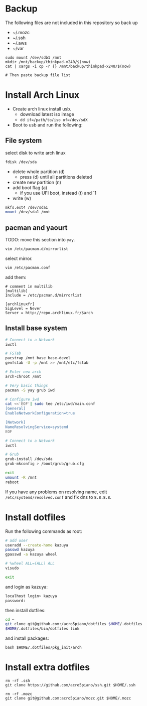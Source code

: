 # Backup

The following files are not included in this repository so back up

- ~/.mozc
- ~/.ssh
- ~/.aws
- ~/var

```
sudo mount /dev/sdb1 /mnt
mkdir /mnt/backup/thinkpad-x240/$(now)
cat | xargs -i cp -r {} /mnt/backup/thinkpad-x240/$(now)

# Then paste backup file list
```

# Install Arch Linux

- Create arch linux install usb.
  - download latest iso image
  - `dd if=/path/to/iso of=/dev/sdX`
- Boot to usb and run the following:

## File system

select disk to write arch linux

```sh
fdisk /dev/sda
```

- delete whole partition (d)
  - press (d) until all partitions deleted
- create new partition (n)
- add boot flag (a)
    - if you use UFI boot, instead (t) and `1
- write (w)

```sh
mkfs.ext4 /dev/sda1
mount /dev/sda1 /mnt
```

## pacman and yaourt

TODO: move this section into `yay`.

```sh
vim /etc/pacman.d/mirrorlist
```

select mirror.

```sh
vim /etc/pacman.conf
```

add them:

```
# comment in multilib
[multilib]
Include = /etc/pacman.d/mirrorlist

[archlinuxfr]
SigLevel = Never
Server = http://repo.archlinux.fr/$arch
```

## Install base system

```sh
# Connect to a Network
iwctl

# FSTab
pacstrap /mnt base base-devel
genfstab -U -p /mnt >> /mnt/etc/fstab

# Enter new arch
arch-chroot /mnt

# Very basic things
pacman -S yay grub iwd

# Configure iwd
cat <<'EOF'| sudo tee /etc/iwd/main.conf
[General]
EnableNetworkConfiguration=true

[Network]
NameResolvingService=systemd
EOF

# Connect to a Network
iwctl

# Grub
grub-install /dev/sda
grub-mkconfig > /boot/grub/grub.cfg

exit
umount -R /mnt
reboot
```

If you have any problems on resolving name, edit `/etc/systemd/resolved.conf` and fix dns to `8.8.8.8`.



# Install dotfiles

Run the following commands as root:

```sh
# add user
useradd --create-home kazuya
passwd kazuya
gpasswd -a kazuya wheel

# %wheel ALL=(ALL) ALL
visudo

exit
```

and login as kazuya:

```sh
localhost login> kazuya
password:
```

then install dotfiles:

```sh
cd ~
git clone git@github.com:/acro5piano/dotfiles $HOME/.dotfiles
$HOME/.dotfiles/bin/dotfiles link
```

and install packages:

```
bash $HOME/.dotfiles/pkg_init/arch
```

# Install extra dotfiles

```
rm -rf .ssh
git clone https://github.com/acro5piano/ssh.git $HOME/.ssh

rm -rf .mozc
git clone git@github.com:acro5piano/mozc.git $HOME/.mozc
```
